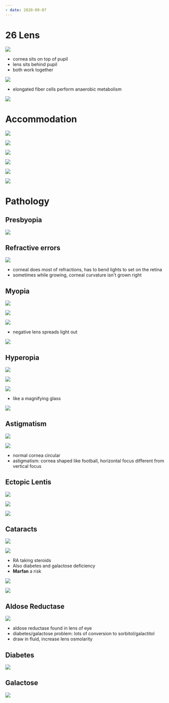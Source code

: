 ```yaml
---
- date: 2020-09-07
---
```


# 26 Lens

<!-- lens anatomy, relation with pupil and cornea.. -->

![](https://photos.thisispiggy.com/file/wikiFiles/lqtGGNg.jpg)

- cornea sits on top of pupil
- lens sits behind pupil
- both work together

<!-- lens capsule made with, vascularity, contains, metabolism.. -->

![](https://photos.thisispiggy.com/file/wikiFiles/Y8Te4SF.jpg)

- elongated fiber cells perform anaerobic metabolism

<!-- lens function, how.. -->

![](https://photos.thisispiggy.com/file/wikiFiles/dwCme1h.jpg)

# Accommodation

<!-- accommodation reflex is. 3 things that happen.. -->

![](https://photos.thisispiggy.com/file/wikiFiles/oDdZ9J2.jpg)

![](https://photos.thisispiggy.com/file/wikiFiles/05Ip7eL.jpg)

<!-- accommodation muscles, resting vs accommodation state.. -->

![](https://photos.thisispiggy.com/file/wikiFiles/dsPYFRS.jpg)

![](https://photos.thisispiggy.com/file/wikiFiles/PnDOfEz.jpg)

![](https://photos.thisispiggy.com/file/wikiFiles/Al5trtm.jpg)

![](https://photos.thisispiggy.com/file/wikiFiles/5gkC6CU.jpg)

# Pathology

## Presbyopia

<!-- Presbyopia is, cause.. -->

![](https://photos.thisispiggy.com/file/wikiFiles/EgukPvt.jpg)

## Refractive errors

<!-- refractive errors cause.. -->

![](https://photos.thisispiggy.com/file/wikiFiles/bvAUGCd.jpg)

- corneal does most of refractions, has to bend lights to set on the retina
- sometimes while growing, corneal curvature isn't grown right

## Myopia

<!-- myopia is, causes, fixed how.. -->

![](https://photos.thisispiggy.com/file/wikiFiles/An6gRHY.jpg)

![](https://photos.thisispiggy.com/file/wikiFiles/OowzFcv.jpg)

![](https://photos.thisispiggy.com/file/wikiFiles/MvhhsEe.jpg)

- negative lens spreads light out

![](https://photos.thisispiggy.com/file/wikiFiles/XeFctVx.jpg)

## Hyperopia

<!-- hyperopia is, causes, fixed how.. -->

![](https://photos.thisispiggy.com/file/wikiFiles/kmdmDbS.jpg)

![](https://photos.thisispiggy.com/file/wikiFiles/BjDmjsE.jpg)

![](https://photos.thisispiggy.com/file/wikiFiles/uEcOJK2.jpg)

- like a magnifying glass

![](https://photos.thisispiggy.com/file/wikiFiles/FlLz4fr.jpg)

## Astigmatism

<!-- astigmatism is, result.. -->

![](https://photos.thisispiggy.com/file/wikiFiles/yZ9U7H9.jpg)

![](https://photos.thisispiggy.com/file/wikiFiles/DAGOJV7.jpg)

- normal cornea circular
- astigmatism: cornea shaped like football, horizontal focus different from vertical focus

## Ectopic Lentis

<!-- ectopic lentis is, 2 causes and symptoms.. -->

![](https://photos.thisispiggy.com/file/wikiFiles/HLa9wjC.jpg)

![](https://photos.thisispiggy.com/file/wikiFiles/krmCZvJ.jpg)

![](https://photos.thisispiggy.com/file/wikiFiles/uMHDLfg.jpg)

## Cataracts

<!-- cataracts is, symptoms, risks.. -->

![](https://photos.thisispiggy.com/file/wikiFiles/igDW4xF.jpg)

![](https://photos.thisispiggy.com/file/wikiFiles/PfFiviF.jpg)

- RA taking steroids
- Also diabetes and galactose deficiency
- **Marfan** a risk

![](https://photos.thisispiggy.com/file/wikiFiles/wCOJ9Jw.jpg)

![](https://i.imgur.com/gWiyQKw.jpg)

## Aldose Reductase

<!-- Polyol pathway and cataracts.. -->

![](https://photos.thisispiggy.com/file/wikiFiles/woiM8Uu.jpg)

- aldose reductase found in lens of eye
- diabetes/galactose problem: lots of conversion to sorbitol/galactitol
- draw in fluid, increase lens osmolarity

## Diabetes

<!-- diabetes and cataracts.. -->

![](https://photos.thisispiggy.com/file/wikiFiles/naHBKWe.jpg)

## Galactose

<!-- galactose disorders and cataracts, symptoms.. -->

![](https://photos.thisispiggy.com/file/wikiFiles/meiznzB.jpg)
